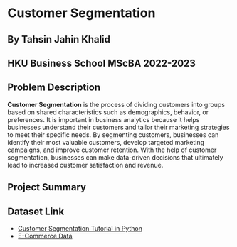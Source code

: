 # Customer Segmentation

## By Tahsin Jahin Khalid
## HKU Business School MScBA 2022-2023

## Problem Description

**Customer Segmentation** is the process of dividing customers into groups based on shared characteristics such as demographics, behavior, or preferences. It is important in business analytics because it helps businesses understand their customers and tailor their marketing strategies to meet their specific needs. By segmenting customers, businesses can identify their most valuable customers, develop targeted marketing campaigns, and improve customer retention. With the help of customer segmentation, businesses can make data-driven decisions that ultimately lead to increased customer satisfaction and revenue.

## Project Summary

## Dataset Link

- [Customer Segmentation Tutorial in Python](https://www.kaggle.com/datasets/vjchoudhary7/customer-segmentation-tutorial-in-python)
- [E-Commerce Data](https://www.kaggle.com/datasets/carrie1/ecommerce-data)